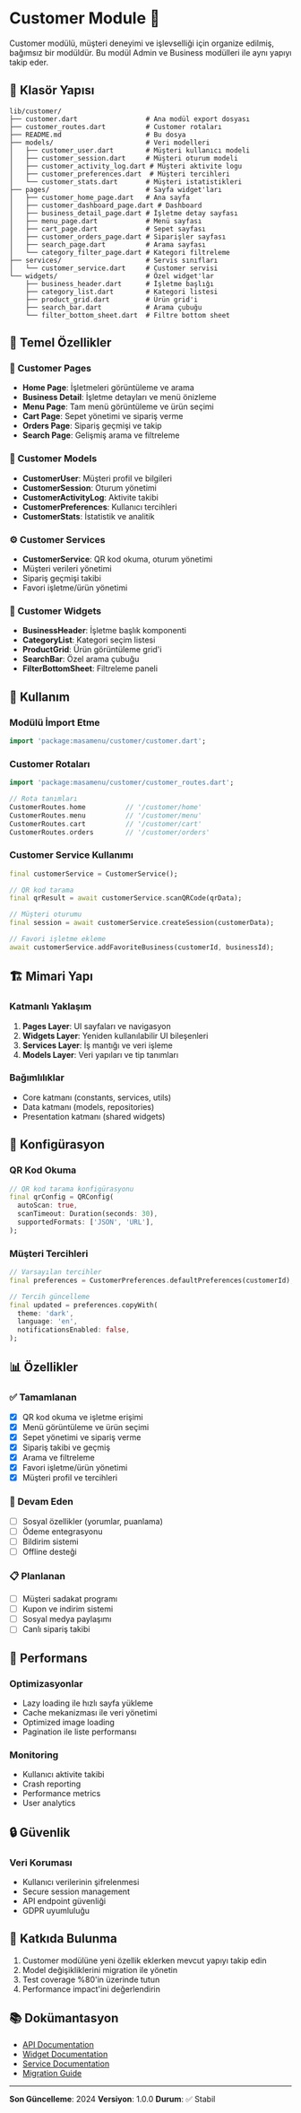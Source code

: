 # Customer Module 📱

Customer modülü, müşteri deneyimi ve işlevselliği için organize edilmiş, bağımsız bir modüldür. Bu modül Admin ve Business modülleri ile aynı yapıyı takip eder.

## 📁 Klasör Yapısı

```
lib/customer/
├── customer.dart                 # Ana modül export dosyası
├── customer_routes.dart          # Customer rotaları
├── README.md                     # Bu dosya
├── models/                       # Veri modelleri
│   ├── customer_user.dart        # Müşteri kullanıcı modeli
│   ├── customer_session.dart     # Müşteri oturum modeli
│   ├── customer_activity_log.dart # Müşteri aktivite logu
│   ├── customer_preferences.dart  # Müşteri tercihleri
│   └── customer_stats.dart       # Müşteri istatistikleri
├── pages/                        # Sayfa widget'ları
│   ├── customer_home_page.dart   # Ana sayfa
│   ├── customer_dashboard_page.dart # Dashboard
│   ├── business_detail_page.dart # İşletme detay sayfası
│   ├── menu_page.dart            # Menü sayfası
│   ├── cart_page.dart            # Sepet sayfası
│   ├── customer_orders_page.dart # Siparişler sayfası
│   ├── search_page.dart          # Arama sayfası
│   └── category_filter_page.dart # Kategori filtreleme
├── services/                     # Servis sınıfları
│   └── customer_service.dart     # Customer servisi
└── widgets/                      # Özel widget'lar
    ├── business_header.dart      # İşletme başlığı
    ├── category_list.dart        # Kategori listesi
    ├── product_grid.dart         # Ürün grid'i
    ├── search_bar.dart           # Arama çubuğu
    └── filter_bottom_sheet.dart  # Filtre bottom sheet
```

## 🎯 Temel Özellikler

### 📱 Customer Pages
- **Home Page**: İşletmeleri görüntüleme ve arama
- **Business Detail**: İşletme detayları ve menü önizleme
- **Menu Page**: Tam menü görüntüleme ve ürün seçimi
- **Cart Page**: Sepet yönetimi ve sipariş verme
- **Orders Page**: Sipariş geçmişi ve takip
- **Search Page**: Gelişmiş arama ve filtreleme

### 🧩 Customer Models
- **CustomerUser**: Müşteri profil ve bilgileri
- **CustomerSession**: Oturum yönetimi
- **CustomerActivityLog**: Aktivite takibi
- **CustomerPreferences**: Kullanıcı tercihleri
- **CustomerStats**: İstatistik ve analitik

### ⚙️ Customer Services
- **CustomerService**: QR kod okuma, oturum yönetimi
- Müşteri verileri yönetimi
- Sipariş geçmişi takibi
- Favori işletme/ürün yönetimi

### 🎨 Customer Widgets
- **BusinessHeader**: İşletme başlık komponenti
- **CategoryList**: Kategori seçim listesi
- **ProductGrid**: Ürün görüntüleme grid'i
- **SearchBar**: Özel arama çubuğu
- **FilterBottomSheet**: Filtreleme paneli

## 🔄 Kullanım

### Modülü İmport Etme
```dart
import 'package:masamenu/customer/customer.dart';
```

### Customer Rotaları
```dart
import 'package:masamenu/customer/customer_routes.dart';

// Rota tanımları
CustomerRoutes.home          // '/customer/home'
CustomerRoutes.menu          // '/customer/menu'
CustomerRoutes.cart          // '/customer/cart'
CustomerRoutes.orders        // '/customer/orders'
```

### Customer Service Kullanımı
```dart
final customerService = CustomerService();

// QR kod tarama
final qrResult = await customerService.scanQRCode(qrData);

// Müşteri oturumu
final session = await customerService.createSession(customerData);

// Favori işletme ekleme
await customerService.addFavoriteBusiness(customerId, businessId);
```

## 🏗️ Mimari Yapı

### Katmanlı Yaklaşım
1. **Pages Layer**: UI sayfaları ve navigasyon
2. **Widgets Layer**: Yeniden kullanılabilir UI bileşenleri
3. **Services Layer**: İş mantığı ve veri işleme
4. **Models Layer**: Veri yapıları ve tip tanımları

### Bağımlılıklar
- Core katmanı (constants, services, utils)
- Data katmanı (models, repositories)
- Presentation katmanı (shared widgets)

## 🔧 Konfigürasyon

### QR Kod Okuma
```dart
// QR kod tarama konfigürasyonu
final qrConfig = QRConfig(
  autoScan: true,
  scanTimeout: Duration(seconds: 30),
  supportedFormats: ['JSON', 'URL'],
);
```

### Müşteri Tercihleri
```dart
// Varsayılan tercihler
final preferences = CustomerPreferences.defaultPreferences(customerId);

// Tercih güncelleme
final updated = preferences.copyWith(
  theme: 'dark',
  language: 'en',
  notificationsEnabled: false,
);
```

## 📊 Özellikler

### ✅ Tamamlanan
- [x] QR kod okuma ve işletme erişimi
- [x] Menü görüntüleme ve ürün seçimi
- [x] Sepet yönetimi ve sipariş verme
- [x] Sipariş takibi ve geçmiş
- [x] Arama ve filtreleme
- [x] Favori işletme/ürün yönetimi
- [x] Müşteri profil ve tercihleri

### 🔄 Devam Eden
- [ ] Sosyal özellikler (yorumlar, puanlama)
- [ ] Ödeme entegrasyonu
- [ ] Bildirim sistemi
- [ ] Offline desteği

### 📋 Planlanan
- [ ] Müşteri sadakat programı
- [ ] Kupon ve indirim sistemi
- [ ] Sosyal medya paylaşımı
- [ ] Canlı sipariş takibi

## 🚀 Performans

### Optimizasyonlar
- Lazy loading ile hızlı sayfa yükleme
- Cache mekanizması ile veri yönetimi
- Optimized image loading
- Pagination ile liste performansı

### Monitoring
- Kullanıcı aktivite takibi
- Crash reporting
- Performance metrics
- User analytics

## 🔒 Güvenlik

### Veri Koruması
- Kullanıcı verilerinin şifrelenmesi
- Secure session management
- API endpoint güvenliği
- GDPR uyumluluğu

## 📝 Katkıda Bulunma

1. Customer modülüne yeni özellik eklerken mevcut yapıyı takip edin
2. Model değişikliklerini migration ile yönetin
3. Test coverage %80'in üzerinde tutun
4. Performance impact'ini değerlendirin

## 📚 Dokümantasyon

- [API Documentation](../docs/api/customer.md)
- [Widget Documentation](../docs/widgets/customer.md)
- [Service Documentation](../docs/services/customer.md)
- [Migration Guide](../docs/migrations/customer.md)

---

**Son Güncelleme**: 2024
**Versiyon**: 1.0.0
**Durum**: ✅ Stabil 